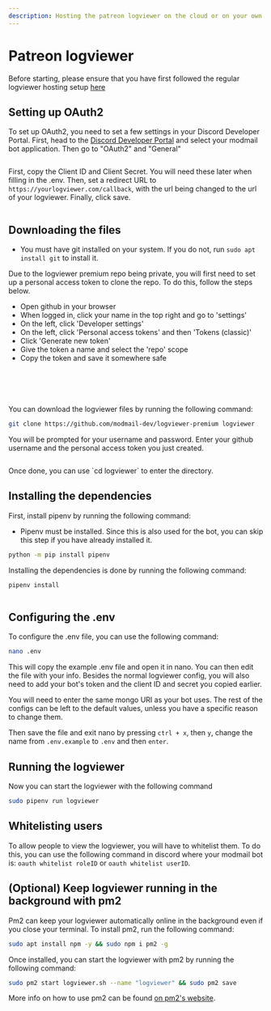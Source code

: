 ```yaml
---
description: Hosting the patreon logviewer on the cloud or on your own computer.
---
```


# Patreon logviewer

Before starting, please ensure that you have first followed the regular logviewer hosting setup [here](./logviewer)

## Setting up OAuth2

To set up OAuth2, you need to set a few settings in your Discord Developer Portal. First, head to the [Discord Developer Portal](https://discord.com/developers/applications) and select your modmail bot application. Then go to "OAuth2" and "General"
<figure><img src="https://i.imgur.com/ZqteRCn.png" alt=""></figure>

First, copy the Client ID and Client Secret. You will need these later when filling in the .env.
Then, set a redirect URL to `https://yourlogviewer.com/callback`, with the url being changed to the url of your logviewer.
Finally, click save.
<figure><img src="https://i.imgur.com/xTBUnSA.png" alt=""></figure>

## Downloading the files

* You must have git installed on your system. If you do not, run `sudo apt install git` to install it.

Due to the logviewer premium repo being private, you will first need to set up a personal access token to clone the repo. To do this, follow the steps below.

* Open github in your browser
* When logged in, click your name in the top right and go to 'settings'
* On the left, click 'Developer settings'
* On the left, click 'Personal access tokens' and then 'Tokens (classic)'
* Click 'Generate new token'
* Give the token a name and select the 'repo' scope
* Copy the token and save it somewhere safe

<figure><img src="https://i.imgur.com/rpDGDaJ.png" alt=""></figure>
<figure><img src="https://i.imgur.com/6lHiDM6.png" alt=""></figure>
<figure><img src="https://i.imgur.com/BIVl3E5.png" alt=""></figure>
<figure><img src="https://i.imgur.com/DVZysE6.png" alt=""></figure>
<figure><img src="https://i.imgur.com/xZd2m4R.png" alt=""></figure>

You can download the logviewer files by running the following command:

```bash
git clone https://github.com/modmail-dev/logviewer-premium logviewer
```

You will be prompted for your username and password. Enter your github username and the personal access token you just created.
<figure><img src="https://i.imgur.com/qe0wWIg.png" alt=""></figure>
Once done, you can use `cd logviewer` to enter the directory.

## Installing the dependencies

First, install pipenv by running the following command:

* Pipenv must be installed. Since this is also used for the bot, you can skip this step if you have already installed it.

```bash
python -m pip install pipenv
```

Installing the dependencies is done by running the following command:

```bash
pipenv install
```
<figure><img src="https://i.imgur.com/833DVry.png" alt=""><figcaption></figure>

## Configuring the .env

To configure the .env file, you can use the following command:

```bash
nano .env
```
This will copy the example .env file and open it in nano. You can then edit the file with your info. Besides the normal logviewer config, you will also need to add your bot's token and the client ID and secret you copied earlier.

You will need to enter the same mongo URI as your bot uses. The rest of the configs can be left to the default values, unless you have a specific reason to change them.

Then save the file and exit nano by pressing `ctrl + x`, then `y`, change the name from `.env.example` to `.env` and then `enter`.

## Running the logviewer

Now you can start the logviewer with the following command

```bash
sudo pipenv run logviewer
```

## Whitelisting users

To allow people to view the logviewer, you will have to whitelist them. To do this, you can use the following command in discord where your modmail bot is:
`oauth whitelist roleID` or `oauth whitelist userID`.

## (Optional) Keep logviewer running in the background with pm2

Pm2 can keep your logviewer automatically online in the background even if you close your terminal. To install pm2, run the following command:

```bash
sudo apt install npm -y && sudo npm i pm2 -g
```

Once installed, you can start the logviewer with pm2 by running the following command:

```bash
sudo pm2 start logviewer.sh --name "logviewer" && sudo pm2 save
```

More info on how to use pm2 can be found [on pm2's website](https://pm2.keymetrics.io/docs/usage/quick-start/).
